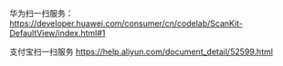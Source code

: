 华为扫一扫服务：https://developer.huawei.com/consumer/cn/codelab/ScanKit-DefaultView/index.html#1

支付宝扫一扫服务 https://help.aliyun.com/document_detail/52599.html